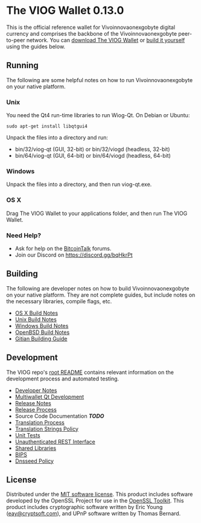 The VIOG Wallet 0.13.0
======================

This is the official reference wallet for Vivoinnovaonexgobyte digital currency and comprises the backbone of the Vivoinnovaonexgobyte peer-to-peer network. You can [download The VIOG Wallet](https://www.viog.org/downloads/) or [build it yourself](#building) using the guides below.

Running
---------------------
The following are some helpful notes on how to run Vivoinnovaonexgobyte on your native platform.

### Unix

You need the Qt4 run-time libraries to run Wiog-Qt. On Debian or Ubuntu:

	sudo apt-get install libqtgui4

Unpack the files into a directory and run:

- bin/32/viog-qt (GUI, 32-bit) or bin/32/viogd (headless, 32-bit)
- bin/64/viog-qt (GUI, 64-bit) or bin/64/viogd (headless, 64-bit)



### Windows

Unpack the files into a directory, and then run viog-qt.exe.

### OS X

Drag The VIOG Wallet to your applications folder, and then run The VIOG Wallet.

### Need Help?

* Ask for help on the [BitcoinTalk](https://bitcoin.org/) forums.
* Join our Discord on https://discord.gg/bqHkrPt

Building
---------------------
The following are developer notes on how to build Vivoinnovaonexgobyte on your native platform. They are not complete guides, but include notes on the necessary libraries, compile flags, etc.

- [OS X Build Notes](build-osx.md)
- [Unix Build Notes](build-unix.md)
- [Windows Build Notes](build-windows.md)
- [OpenBSD Build Notes](build-openbsd.md)
- [Gitian Building Guide](gitian-building.md)

Development
---------------------
The VIOG repo's [root README](/README.md) contains relevant information on the development process and automated testing.

- [Developer Notes](developer-notes.md)
- [Multiwallet Qt Development](multiwallet-qt.md)
- [Release Notes](release-notes.md)
- [Release Process](release-process.md)
- Source Code Documentation ***TODO***
- [Translation Process](translation_process.md)
- [Translation Strings Policy](translation_strings_policy.md)
- [Unit Tests](unit-tests.md)
- [Unauthenticated REST Interface](REST-interface.md)
- [Shared Libraries](shared-libraries.md)
- [BIPS](bips.md)
- [Dnsseed Policy](dnsseed-policy.md)

License
---------------------
Distributed under the [MIT software license](http://www.opensource.org/licenses/mit-license.php).
This product includes software developed by the OpenSSL Project for use in the [OpenSSL Toolkit](https://www.openssl.org/). This product includes
cryptographic software written by Eric Young ([eay@cryptsoft.com](mailto:eay@cryptsoft.com)), and UPnP software written by Thomas Bernard.
